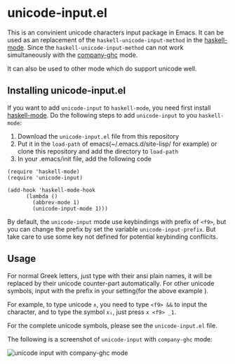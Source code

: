 
# unicode-input.el #

This is an convinient unicode characters input package in Emacs. It can 
be used as an replacement of the `haskell-unicode-input-method` in the
[haskell-mode](https://github.com/haskell/haskell-mode). Since the 
`haskell-unicode-input-method` can not work simultaneously with the
[company-ghc](https://github.com/iquiw/company-ghc) mode.

It can also be used to other mode which do support unicode well. 


## Installing unicode-input.el

If you want to add `unicode-input` to `haskell-mode`, you need first install
[haskell-mode](https://github.com/haskell/haskell-mode). Do the following 
steps to add `unicode-input` to you `haskell-mode`:

1. Download the `unicode-input.el` file from this repository
2. Put it in the `load-path` of emacs(~/.emacs.d/site-lisp/ for example) 
   or clone this repository and add the directory to `load-path`
3. In your .emacs/init file, add the following code

```elisp
(require 'haskell-mode)
(require 'unicode-input)

(add-hook 'haskell-mode-hook
	  (lambda ()
	    (abbrev-mode 1)
	    (unicode-input-mode 1)))
```

By default, the `unicode-input` mode use keybindings with prefix of `<f9>`,
but you can change the prefix by set the variable `unicode-input-prefix`. But
take care to use some key not defined for potential keybinding conflicits.

## Usage 

For normal Greek letters, just type with their ansi plain names, it will be 
replaced by their unicode counter-part automatically. For other unicode 
symbols, input with the prefix in your setting(for the above example <f9>).

For example, to type unicode `∧`, you need to type `<f9> &&` to input the
character, and to type the symbol `x₁`, just press `x <f9> _1`. 

For the complete unicode symbols, please see the `unicode-input.el` file. 

The following is a screenshot of `unicode-input` with `company-ghc` mode:

![unicode input with company-ghc mode](raw/default/input-with-company-ghc.png)


